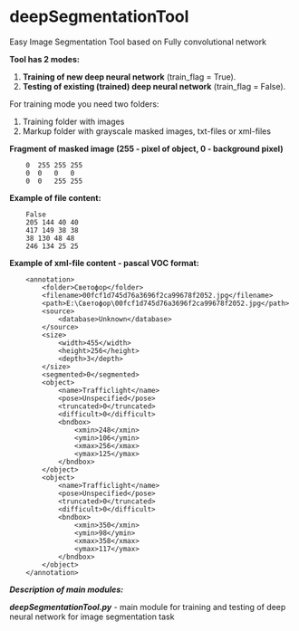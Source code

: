 # deepSegmentationTool
Easy Image Segmentation Tool based on Fully convolutional network

**Tool has 2 modes:**
1) **Training of new deep neural network** (train_flag = True).
2) **Testing of existing (trained) deep neural network** (train_flag = False).

For training mode you need two folders:
1) Training folder with images
2) Markup folder with grayscale masked images, txt-files or xml-files

**Fragment of masked image (255 - pixel of object, 0 - background pixel)**
        
        0  255 255 255
        0  0   0   0
        0  0   255 255
     
**Example of file content:**
        
        False
        205 144 40 40
        417 149 38 38
        38 130 48 48
        246 134 25 25

**Example of xml-file content - pascal VOC format:**
        
        <annotation>
            <folder>Светофор</folder>
            <filename>00fcf1d745d76a3696f2ca99678f2052.jpg</filename>
            <path>E:\Светофор\00fcf1d745d76a3696f2ca99678f2052.jpg</path>
            <source>
                <database>Unknown</database>
            </source>
            <size>
                <width>455</width>
                <height>256</height>
                <depth>3</depth>
            </size>
            <segmented>0</segmented>
            <object>
                <name>Trafficlight</name>
                <pose>Unspecified</pose>
                <truncated>0</truncated>
                <difficult>0</difficult>
                <bndbox>
                    <xmin>248</xmin>
                    <ymin>106</ymin>
                    <xmax>256</xmax>
                    <ymax>125</ymax>
                </bndbox>
            </object>
            <object>
                <name>Trafficlight</name>
                <pose>Unspecified</pose>
                <truncated>0</truncated>
                <difficult>0</difficult>
                <bndbox>
                    <xmin>350</xmin>
                    <ymin>98</ymin>
                    <xmax>358</xmax>
                    <ymax>117</ymax>
                </bndbox>
            </object>
        </annotation>


***Description of main modules:***

***deepSegmentationTool.py*** - main module for training and testing of deep neural network for image segmentation task
